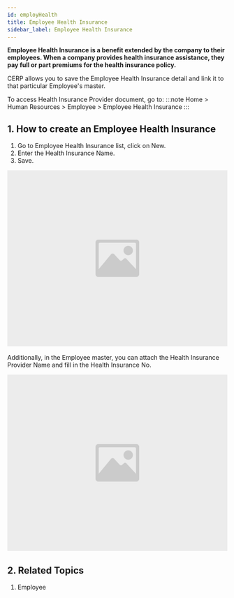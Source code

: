 ```yaml
---
id: employHealth
title: Employee Health Insurance
sidebar_label: Employee Health Insurance
---
```


**Employee Health Insurance is a benefit extended by the company to their employees. When a company provides health insurance assistance, they pay full or part premiums for the health insurance policy.**

CERP allows you to save the Employee Health Insurance detail and link it to that particular Employee's master.

To access Health Insurance Provider document, go to:
:::note
Home > Human Resources > Employee > Employee Health Insurance
:::

## 1. How to create an Employee Health Insurance

1. Go to Employee Health Insurance list, click on New.
1. Enter the Health Insurance Name.
1. Save.

![image](images/image.jpg)

Additionally, in the Employee master, you can attach the Health Insurance Provider Name and fill in the Health Insurance No.

![image](images/image.jpg)

## 2. Related Topics

1. Employee
